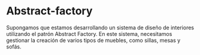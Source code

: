 # Abstract-factory
Supongamos que estamos desarrollando un sistema de diseño de interiores utilizando el patrón Abstract Factory. En este sistema, necesitamos gestionar la creación de varios tipos de muebles, como sillas, mesas y sofás. 
